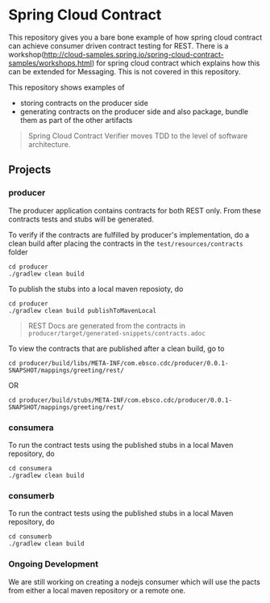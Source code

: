 # Spring Cloud Contract

This repository gives you a bare bone example of how spring cloud contract can achieve consumer driven contract testing for REST. There is a workshop(http://cloud-samples.spring.io/spring-cloud-contract-samples/workshops.html) for spring cloud contract which explains how this can be extended for Messaging. This is not covered in this repository. 

This repository shows examples of
- storing contracts on the producer side
- generating contracts on the producer side and also package, bundle them as part of the other artifacts

> Spring Cloud Contract Verifier moves TDD to the level of software architecture.

## Projects

### producer
The producer application contains contracts for both REST only. From these contracts tests and stubs will be generated.

To verify if the contracts are fulfilled by producer's implementation, do a clean build after placing the contracts in the `test/resources/contracts` folder

```
cd producer
./gradlew clean build
```

To publish the stubs into a local maven reposioty, do
```
cd producer
./gradlew clean build publishToMavenLocal
```

> REST Docs are generated from the contracts in `producer/target/generated-snippets/contracts.adoc`

To view the contracts that are published after a clean build, go to
``` 
cd producer/build/libs/META-INF/com.ebsco.cdc/producer/0.0.1-SNAPSHOT/mappings/greeting/rest/
```
OR
```
cd producer/build/stubs/META-INF/com.ebsco.cdc/producer/0.0.1-SNAPSHOT/mappings/greeting/rest/
```

### consumera
To run the contract tests using the published stubs in a local Maven repository, do
```
cd consumera
./gradlew clean build
```


### consumerb
To run the contract tests using the published stubs in a local Maven repository, do
```
cd consumerb
./gradlew clean build
```

### Ongoing Development
We are still working on creating a nodejs consumer which will use the pacts from either a local maven repository or a remote one.



